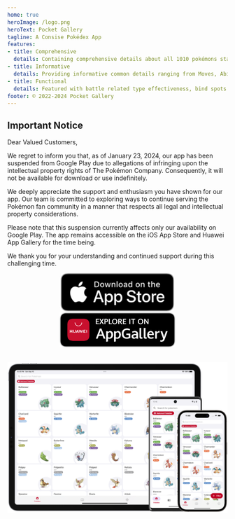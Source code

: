 ```yaml
---
home: true
heroImage: /logo.png
heroText: Pocket Gallery
tagline: A Consise Pokédex App
features:
- title: Comprehensive
  details: Containing comprehensive details about all 1010 pokémons starting from Generation I to IX.
- title: Informative
  details: Providing informative common details ranging from Moves, Abilities, Items to Weathers, Terrians and Status Condition.
- title: Functional
  details: Featured with battle related type effectiveness, bind spots and status calculators.
footer: © 2022-2024 Pocket Gallery
---
```


## Important Notice
Dear Valued Customers,

We regret to inform you that, as of January 23, 2024, our app has been suspended from Google Play due to allegations of infringing upon the intellectual property rights of The Pokémon Company. Consequently, it will not be available for download or use indefinitely.

We deeply appreciate the support and enthusiasm you have shown for our app. Our team is committed to exploring ways to continue serving the Pokémon fan community in a manner that respects all legal and intellectual property considerations.

Please note that this suspension currently affects only our availability on Google Play. The app remains accessible on the iOS App Store and Huawei App Gallery for the time being.

We thank you for your understanding and continued support during this challenging time.

<a href="https://apps.apple.com/us/app/pocket-gallery-app/id6464266038">
<div align="center">
<img src="../docs/.vuepress/public/app-store-badge-en.svg" alt="hero" style="width: 260px;"/>
</div>
</a>

<!-- <a href="https://play.google.com/store/apps/details?id=com.eurekaffeine.pokedex">
<div align="center">
<img src="../docs/.vuepress/public/google-play-badge-en.png" alt="hero" style="width: 300px;"/>
</div>
</a> -->

<a href="https://url.cloud.huawei.com/nlFEFYg8Cc?shareTo=qrcode">
<div align="center">
<img src="../docs/.vuepress/public/app-gallery-badge-en.png" alt="hero" style="width: 264px;"/>
</div>
</a>

\
![hero](../docs/.vuepress/public/hero.png)